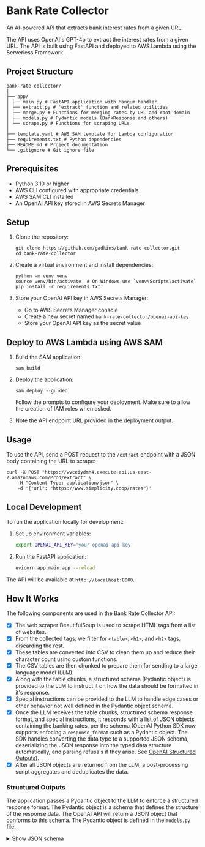 # Bank Rate Collector

An AI-powered API that extracts bank interest rates from a given URL.  

The API uses OpenAI's GPT-4o to extract the interest rates from a given URL. The API is built using FastAPI and deployed to AWS Lambda using the Serverless Framework.

## Project Structure

```
bank-rate-collector/
│
├── app/
│ ├── main.py # FastAPI application with Mangum handler
│ ├── extract.py # 'extract' function and related utilities
│ ├── merge.py # Functions for merging rates by URL and root domain
│ ├── models.py # Pydantic models (BankResponse and others)
│ └── scrape.py # Functions for scraping URLs
│
├── template.yaml # AWS SAM template for Lambda configuration
├── requirements.txt # Python dependencies
├── README.md # Project documentation
└── .gitignore # Git ignore file

```

## Prerequisites

- Python 3.10 or higher
- AWS CLI configured with appropriate credentials
- AWS SAM CLI installed
- An OpenAI API key stored in AWS Secrets Manager

## Setup

1. Clone the repository:
   ```
   git clone https://github.com/gadkins/bank-rate-collector.git
   cd bank-rate-collector
   ```

2. Create a virtual environment and install dependencies:
   ```
   python -m venv venv
   source venv/bin/activate  # On Windows use `venv\Scripts\activate`
   pip install -r requirements.txt
   ```

3. Store your OpenAI API key in AWS Secrets Manager:
   - Go to AWS Secrets Manager console
   - Create a new secret named `bank-rate-collector/openai-api-key`
   - Store your OpenAI API key as the secret value

## Deploy to AWS Lambda using AWS SAM

1. Build the SAM application:
   ```
   sam build
   ```

2. Deploy the application:
   ```
   sam deploy --guided
   ```
   Follow the prompts to configure your deployment. Make sure to allow the creation of IAM roles when asked.

3. Note the API endpoint URL provided in the deployment output.

## Usage

To use the API, send a POST request to the `/extract` endpoint with a JSON body containing the URL to scrape:

```
curl -X POST "https://wvceiydmh4.execute-api.us-east-2.amazonaws.com/Prod/extract" \
    -H "Content-Type: application/json" \
    -d '{"url": "https://www.simplicity.coop/rates"}'
```

## Local Development

To run the application locally for development:

1. Set up environment variables:
   ```bash
   export OPENAI_API_KEY='your-openai-api-key'
   ```

2. Run the FastAPI application:
   ```bash
   uvicorn app.main:app --reload
   ```

The API will be available at `http://localhost:8000`.

## How It Works

The following components are used in the Bank Rate Collector API:

- [x] The web scraper BeautifulSoup is used to scrape HTML tags from a list of websites.
- [x] From the collected tags, we filter for `<table>`, `<h1>`, and `<h2>` tags, discarding the rest.
- [x] These tables are converted into CSV to clean them up and reduce their character count using custom functions.  
- [x] The CSV tables are then chunked to prepare them for sending to a large language model (LLM).
- [x] Along with the table chunks, a structured schema (Pydantic object) is provided to the LLM to instruct it on how the data should be formatted in it's response.
- [x] Special instructions can be provided to the LLM to handle edge cases or other behavior not well defined in the Pydantic object schema.
- [x] Once the LLM receives the table chunks, structured schema response format, and special instructions, it responds with a list of JSON objects containing the banking rates, per the schema (OpenAI Python SDK now supports enfocing a `response_format` such as a Pydantic object. The SDK handles converting the data type to a supported JSON schema, deserializing the JSON response into the typed data structure automatically, and parsing refusals if they arise. See [OpenAI Structured Outputs](https://platform.openai.com/docs/guides/structured-outputs)).
- [x] After all JSON objects are returned from the LLM, a post-processing script aggregates and deduplicates the data.

### Structured Outputs

The application passes a Pydantic object to the LLM to enforce a structured response format. The Pydantic object is a schema that defines the structure of the response data. The OpenAI API will return a JSON object that conforms to this schema. The Pydantic object is defined in the `models.py` file.

<details>
  <summary>Show JSON schema</summary>

```json
{
  "type": "object",
  "properties": {
    "bankRootDomain": {
      "type": "string",
      "description": "The root domain of the bank."
    },
    "checkingAccounts": {
      "type": "array",
      "items": {
        "$ref": "#/definitions/CheckingAccountResponse"
      },
      "default": []
    },
    "savingsAccounts": {
      "type": "array",
      "items": {
        "$ref": "#/definitions/SavingsAccountResponse"
      },
      "default": []
    },
    "moneyMarketAccounts": {
      "type": "array",
      "items": {
        "$ref": "#/definitions/MoneyMarketAccountResponse"
      },
      "default": []
    },
    "certificatesOfDeposit": {
      "type": "array",
      "items": {
        "$ref": "#/definitions/CertificateOfDepositResponse"
      },
      "default": []
    },
    "individualRetirementAccounts": {
      "type": "array",
      "items": {
        "$ref": "#/definitions/IndividualRetirementAccountResponse"
      },
      "default": []
    },
    "loans": {
      "type": "array",
      "items": {
        "$ref": "#/definitions/LoanResponse"
      },
      "default": []
    },
    "creditCards": {
      "type": "array",
      "items": {
        "$ref": "#/definitions/CreditCardResponse"
      },
      "default": []
    },
    "fees": {
      "type": "array",
      "items": {
        "$ref": "#/definitions/FeeResponse"
      },
      "default": []
    }
  },
  "required": ["bankRootDomain"],
  "definitions": {
    "CheckingAccountResponse": {
      "$ref": "#/definitions/CheckingAccountResponse"
    },
    "SavingsAccountResponse": {
      "$ref": "#/definitions/SavingsAccountResponse"
    },
    "MoneyMarketAccountResponse": {
      "$ref": "#/definitions/MoneyMarketAccountResponse"
    },
    "CertificateOfDepositResponse": {
      "$ref": "#/definitions/CertificateOfDepositResponse"
    },
    "IndividualRetirementAccountResponse": {
      "$ref": "#/definitions/IndividualRetirementAccountResponse"
    },
    "LoanResponse": {
      "$ref": "#/definitions/LoanResponse"
    },
    "CreditCardResponse": {
      "$ref": "#/definitions/CreditCardResponse"
    },
    "FeeResponse": {
      "$ref": "#/definitions/FeeResponse"
    }
  }
}
```
</details>